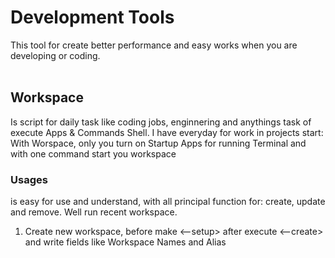 # Development Tools
This tool for create better performance and easy works when you are developing or coding.
</br>
</br>

## Workspace

Is script for daily task like coding jobs, enginnering and anythings task of execute Apps & Commands Shell. I have everyday for work in projects start: 
With Worspace, only you turn on Startup Apps for running Terminal and with one command start you workspace

### Usages
is easy for use and understand, with all principal function for: create, update and remove. Well run recent workspace.
1. Create new workspace, before make <--setup> after execute <--create> and write fields like Workspace Names and Alias
